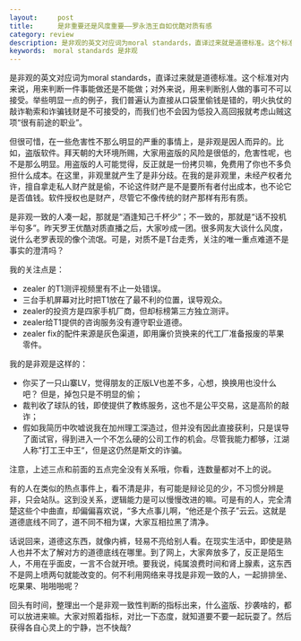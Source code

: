 ```yaml
---
layout:     post
title:      是非重要还是风度重要——罗永浩王自如优酷对质有感
category: review
description: 是非观的英文对应词为moral standards，直译过来就是道德标准。这个标准对内来说，用来判断一件事能做还是不能做；对外来说，用来判断别人做的事可不可以接受。举些明显一点的例子，我们普遍认为直接从口袋里偷钱是错的，明火执仗的敲诈勒索和诈骗钱财是不可接受的，而我们也不会因为低投入高回报就考虑山贼这项“很有前途的职业”。
keywords:  moral standards 是非观 
---
```

是非观的英文对应词为moral standards，直译过来就是道德标准。这个标准对内来说，用来判断一件事能做还是不能做；对外来说，用来判断别人做的事可不可以接受。举些明显一点的例子，我们普遍认为直接从口袋里偷钱是错的，明火执仗的敲诈勒索和诈骗钱财是不可接受的，而我们也不会因为低投入高回报就考虑山贼这项“很有前途的职业”。

但很可惜，在一些危害性不那么明显的严重的事情上，是非观是因人而异的。比如，盗版软件。拜天朝的大环境所赐，大家用盗版的风险是很低的，危害性呢，也不是那么明显。用盗版的人可能觉得，反正就是一份拷贝嘛，免费用了你也不多负担什么成本。在这里，非观里就产生了是非分歧。在我的是非观里，未经产权者允许，擅自拿走私人财产就是偷，不论这件财产是不是要所有者付出成本，也不论它是否值钱。软件授权也是财产，尽管它不像传统的财产那样有形有质。

是非观一致的人凑一起，那就是“酒逢知己千杯少”；不一致的，那就是“话不投机半句多”。昨天罗王优酷对质直播之后，大家吵成一团。很多网友大谈什么风度，说什么老罗表现的像个流氓。可是，对质不是T台走秀，关注的唯一重点难道不是事实的澄清吗？

我的关注点是：

* zealer 的T1测评视频里有不止一处错误。
* 三台手机屏幕对比时把T1放在了最不利的位置，误导观众。
* zealer的投资方是四家手机厂商，但却标榜第三方独立测评。
* zealer给T1提供的咨询服务没有遵守职业道德。
* zealer fix的配件来源是灰色渠道，即用廉价货换来的代工厂准备报废的苹果零件。

我的是非观是这样的：

* 你买了一只山寨LV，觉得朋友的正版LV也差不多，心想，换换用也没什么吧？ 但是，掉包只是不明显的偷；
* 裁判收了球队的钱，即使提供了教练服务，这也不是公平交易，这是高阶的敲诈；
* 假如我简历中吹嘘说我在加州理工深造过，但并没有因此直接获利，只是误导了面试官，得到进入一个不怎么硬的公司工作的机会。尽管我能力都够，江湖人称”打工王中王“，但是这仍然是斯文的诈骗。

注意，上述三点和前面的五点完全没有关系哦，你看，连数量都对不上的说。

有的人在类似的热点事件上，看不清是非，有可能是辩论见的少，不习惯分辨是非，只会站队。这到没关系，逻辑能力是可以慢慢改进的嘛。可是有的人，完全清楚这些个中曲直，却偏偏喜欢说，“多大点事儿啊，“他还是个孩子”云云。这就是道德底线不同了，道不同不相为谋，大家互相拉黑了清净。

话说回来，道德这东西，就像内裤，轻易不亮给别人看。在现实生活中，即使是熟人也并不太了解对方的道德底线在哪里。到了网上，大家奔放多了，反正是陌生人，不用在乎面皮，一言不合就开喷。要我说，纯属浪费时间和肾上腺素，这东西不是网上喷两句就能改变的。何不利用网络来寻找是非观一致的人，一起排排坐、吃果果、啪啪啪呢？

回头有时间，整理出一个是非观一致性判断的指标出来，什么盗版、抄袭啥的，都可以放进来嘛。大家对照着指标，对比一下态度，就知道要不要一起玩耍了。然后获得各自心灵上的宁静，岂不快哉?

